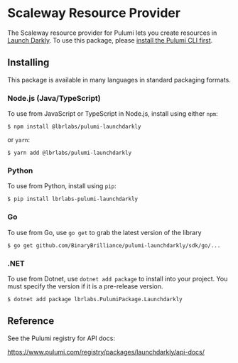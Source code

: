 
# Scaleway Resource Provider

The Scaleway resource provider for Pulumi lets you create resources in [Launch Darkly](https://launchdarkly.com/). To use
this package, please [install the Pulumi CLI first](https://pulumi.com/).

## Installing

This package is available in many languages in standard packaging formats.

### Node.js (Java/TypeScript)

To use from JavaScript or TypeScript in Node.js, install using either `npm`:

```
$ npm install @lbrlabs/pulumi-launchdarkly
```

or `yarn`:

```
$ yarn add @lbrlabs/pulumi-launchdarkly
```

### Python

To use from Python, install using `pip`:

```
$ pip install lbrlabs-pulumi-launchdarkly
```

### Go

To use from Go, use `go get` to grab the latest version of the library

```
$ go get github.com/BinaryBrilliance/pulumi-launchdarkly/sdk/go/...
```

### .NET

To use from Dotnet, use `dotnet add package` to install into your project. You must specify the version if it is a pre-release version.


```
$ dotnet add package lbrlabs.PulumiPackage.Launchdarkly
```

## Reference

See the Pulumi registry for API docs:

https://www.pulumi.com/registry/packages/launchdarkly/api-docs/
